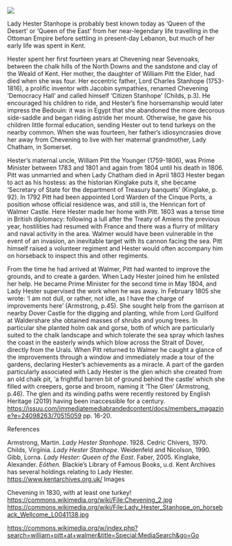 <a href="https://juncture-digital.org"><img src="https://juncture-digital.org/images/ve-button.png"></a>

<param ve-config 
       title="Lady Hester Stanhope (1776-1839)"
       author="Diana Hirst"
       banner="https://stor.artstor.org/stor/2251af4a-a56d-45f0-b9b1-361ba46aaf4d" 
       layout="vertical">
       
<param ve-entity eid="Q736439" title="Ramsgate">


Lady Hester Stanhope is probably best known today as ‘Queen of the Desert’ or ‘Queen of the East’ from her near-legendary life travelling in the Ottoman Empire before settling in present-day Lebanon, but much of her early life was spent in Kent.
<param ve-image url="https://commons.wikimedia.org/wiki/File:Chevening_2.jpg" label="Chevening in 1830, with at least one turkey!">
                                                                                     
Hester spent her first fourteen years at Chevening near Sevenoaks, between the chalk hills of the North Downs and the sandstone and clay of the Weald of Kent. Her mother, the daughter of William Pitt the Elder, had died when she was four. Her eccentric father, Lord Charles Stanhope (1753-1816), a prolific inventor with Jacobin sympathies, renamed Chevening ‘Democracy Hall’ and called himself ‘Citizen Stanhope’ (Childs, p.3). He encouraged his children to ride, and Hester’s fine horsemanship would later impress the Bedouin: it was in Egypt that she abandoned the more decorous side-saddle and began riding astride her mount. Otherwise, he gave his children little formal education, sending Hester out to tend turkeys on the nearby common. When she was fourteen, her father’s idiosyncrasies drove her away from Chevening to live with her maternal grandmother, Lady Chatham, in Somerset. 
<param ve-image url="https://commons.wikimedia.org/wiki/File:Lady_Hester_Stanhope_on_horseback_Wellcome_L0041138.jpg" label="Lady Hester Stanhope on horseback" attribution="Wellcome">

Hester’s maternal uncle, William Pitt the Younger (1759-1806), was Prime Minister between 1783 and 1801 and again from 1804 until his death in 1806. Pitt was unmarried and when Lady Chatham died in April 1803 Hester began to act as his hostess: as the historian Kinglake puts it, she became ‘Secretary of State for the department of Treasury banquets’ (Kinglake, p. 92). In 1792 Pitt had been appointed Lord Warden of the Cinque Ports, a position whose official residence was, and still is, the Henrican fort of Walmer Castle. Here Hester made her home with Pitt. 1803 was a tense time in British diplomacy: following a lull after the Treaty of Amiens the previous year, hostilities had resumed with France and there was a flurry of military and naval activity in the area. Walmer would have been vulnerable in the event of an invasion, an inevitable target with its cannon facing the sea. Pitt himself raised a volunteer regiment and Hester would often accompany him on horseback to inspect this and other regiments.
<param ve-image url="https://commons.wikimedia.org/w/index.php?search=william+pitt+at+walmer&title=Special:MediaSearch&go=Go" label="William Pitt at Walmer">
       
From the time he had arrived at Walmer, Pitt had wanted to improve the grounds, and to create a garden. When Lady Hester joined him he enlisted her help. He became Prime Minister for the second time in May 1804, and Lady Hester supervised the work when he was away. In February 1805 she wrote: ‘I am not dull, or rather, not idle, as I have the charge of improvements here’ (Armstrong, p.45). She sought help from the garrison at nearby Dover Castle for the digging and planting, while from Lord Guilford at Waldershare she obtained masses of shrubs and young trees. In particular she planted holm oak and gorse, both of which are particularly suited to the chalk landscape and which tolerate the sea spray which lashes the coast in the easterly winds which blow across the Strait of Dover, directly from the Urals.
When Pitt returned to Walmer he caught a glance of the improvements through a window and immediately made a tour of the gardens, declaring Hester’s achievements as a miracle. A part of the garden particularly associated with Lady Hester is the glen which she created from an old chalk pit, ‘a frightful barren bit of ground behind the castle’ which she filled with creepers, gorse and broom, naming it ‘The Glen’ (Armstrong, p.46). The glen and its winding paths were recently restored by English Heritage (2019) having been inaccessible for a century. https://issuu.com/immediatemediabrandedcontent/docs/members_magazine?e=24098263/70515059 pp. 16-20.
<param ve-image url=" 
The recently restored Glen at Walmer Castle. ©English Heritage
Pitt died in January 1806, eleven days after his often-quoted remark following Napoleon’s victory at Austerlitz: ‘Roll up that map [of Europe], it will not be needed these ten years’. Knowing that Hester would otherwise be destitute he had arranged for a government pension of £1,200 a year, as a way of thanking her for her support. Four years later, then approaching the age of 34, Hester began the travels which would take her to the Ottoman Empire. She never returned to England.
<param ve-image url="
                     
### References

Armstrong, Martin. _Lady Hester Stanhope_. 1928. Cedric Chivers, 1970. 
Childs, Virginia. _Lady Hester Stanhope_. Weidenfeld and Nicolson, 1990.
Gibb, Lorna. _Lady Hester: Queen of the East_. Faber, 2005.
Kinglake, Alexander. _Eōthen._ Blackie’s Library of Famous Books, u.d.
Kent Archives has several holdings relating to Lady Hester. https://www.kentarchives.org.uk/
Images
 
Chevening in 1830, with at least one turkey!
https://commons.wikimedia.org/wiki/File:Chevening_2.jpg
 https://commons.wikimedia.org/wiki/File:Lady_Hester_Stanhope_on_horseback_Wellcome_L0041138.jpg
 
https://commons.wikimedia.org/w/index.php?search=william+pitt+at+walmer&title=Special:MediaSearch&go=Go






